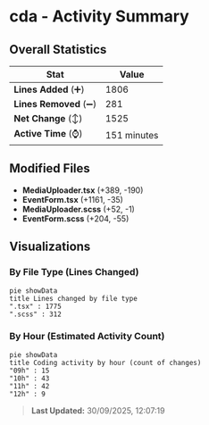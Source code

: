 # cda - Activity Summary 

## Overall Statistics

| Stat                   | Value                                                             |
| ---------------------- | ----------------------------------------------------------------- |
| **Lines Added** (➕)   | 1806                                          |
| **Lines Removed** (➖) | 281                                        |
| **Net Change** (↕)    | 1525                |
| **Active Time** (⌚)   | 151 minutes |


## Modified Files
- **MediaUploader.tsx** (+389, -190)
- **EventForm.tsx** (+1161, -35)
- **MediaUploader.scss** (+52, -1)
- **EventForm.scss** (+204, -55)

## Visualizations

### By File Type (Lines Changed)

```mermaid
pie showData
title Lines changed by file type
".tsx" : 1775
".scss" : 312
```

### By Hour (Estimated Activity Count)

```mermaid
pie showData
title Coding activity by hour (count of changes)
"09h" : 15
"10h" : 43
"11h" : 42
"12h" : 9
```


> **Last Updated:** 30/09/2025, 12:07:19